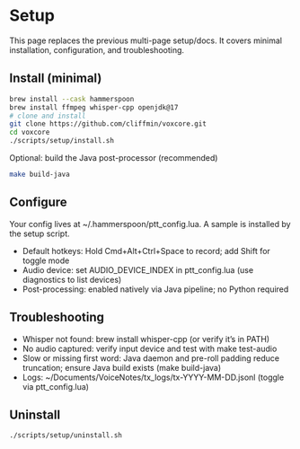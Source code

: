 # Setup

This page replaces the previous multi-page setup/docs. It covers minimal installation, configuration, and troubleshooting.

## Install (minimal)

```bash
brew install --cask hammerspoon
brew install ffmpeg whisper-cpp openjdk@17
# clone and install
git clone https://github.com/cliffmin/voxcore.git
cd voxcore
./scripts/setup/install.sh
```

Optional: build the Java post-processor (recommended)
```bash
make build-java
```

## Configure

Your config lives at ~/.hammerspoon/ptt_config.lua. A sample is installed by the setup script.

- Default hotkeys: Hold Cmd+Alt+Ctrl+Space to record; add Shift for toggle mode
- Audio device: set AUDIO_DEVICE_INDEX in ptt_config.lua (use diagnostics to list devices)
- Post-processing: enabled natively via Java pipeline; no Python required

## Troubleshooting

- Whisper not found: brew install whisper-cpp (or verify it’s in PATH)
- No audio captured: verify input device and test with make test-audio
- Slow or missing first word: Java daemon and pre-roll padding reduce truncation; ensure Java build exists (make build-java)
- Logs: ~/Documents/VoiceNotes/tx_logs/tx-YYYY-MM-DD.jsonl (toggle via ptt_config.lua)

## Uninstall

```bash
./scripts/setup/uninstall.sh
```

